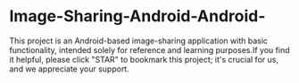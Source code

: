 # Image-Sharing-Android-Android-
 This project is an Android-based image-sharing application with basic functionality, intended solely for reference and learning purposes.If you find it helpful, please click "STAR" to bookmark this project; it's crucial for us, and we appreciate your support.
